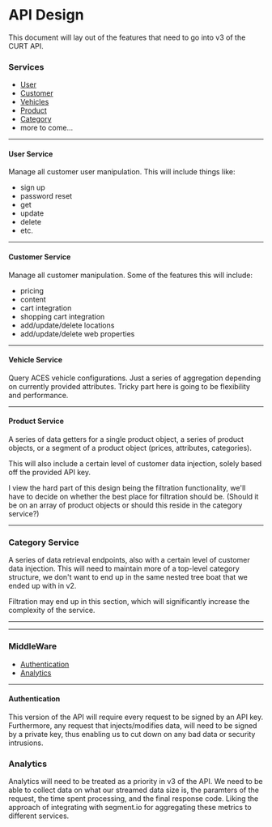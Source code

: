 # API Design

This document will lay out of the features that need to go into v3 of the CURT
 API.

### Services

- [User](#user)
- [Customer](#customer)
- [Vehicles](#vehicles)
- [Product](#product)
- [Category](#category)
- more to come...

***

#### <a href="user"></a>User Service

Manage all customer user manipulation. This will include things like:

- sign up
- password reset
- get
- update
- delete
- etc.

***

#### <a href="customer"></a>Customer Service

Manage all customer manipulation. Some of the features this will
include:

- pricing
- content
- cart integration
- shopping cart integration
- add/update/delete locations
- add/update/delete web properties

***

#### <a href="vehicles"></a>Vehicle Service

Query ACES vehicle configurations. Just a series of aggregation depending on
currently provided attributes. Tricky part here is going to be flexibility and
performance.

***

#### <a href="product"></a>Product Service

A series of data getters for a single product object, a series of product objects,
or a segment of a product object (prices, attributes, categories).

This will also include a certain level of customer data injection, solely based off
the provided API key.

I view the hard part of this design being the filtration functionality, we'll have to
decide on whether the best place for filtration should be. (Should it be on an array of
product objects or should this reside in the category service?)

***

### <a href="category"></a>Category Service

A series of data retrieval endpoints, also with a certain level of customer data
injection. This will need to maintain more of a top-level category structure, we don't
want to end up in the same nested tree boat that we ended up with in v2.

Filtration may end up in this section, which will significantly increase the complexity
of the service.

***
***

### MiddleWare

- [Authentication](#authentication)
- [Analytics](#analytics)

***

#### <a href="authentication"></a>Authentication

This version of the API will require every request to be signed by an API key. Furthermore,
any request that injects/modifies data, will need to be signed by a private key, thus
enabling us to cut down on any bad data or security intrusions.

### <a href="analytics"></a>Analytics

Analytics will need to be treated as a priority in v3 of the API. We need to be able to
collect data on what our streamed data size is, the paramters of the request, the time spent
processing, and the final response code. Liking the approach of integrating with segment.io
for aggregating these metrics to different services.
